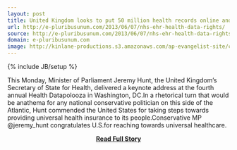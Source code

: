 ```yaml
---
layout: post
title: United Kingdom looks to put 50 million health records online and increase patient data rights | E Pluribus Unum
url: http://e-pluribusunum.com/2013/06/07/nhs-ehr-health-data-rights/
source: http://e-pluribusunum.com/2013/06/07/nhs-ehr-health-data-rights/
domain: e-pluribusunum.com
image: http://kinlane-productions.s3.amazonaws.com/ap-evangelist-site/curated/screenshots/9797_e-pluribusunum_com.png
---
```

{% include JB/setup %}<p>This Monday, Minister of Parliament Jeremy Hunt, the United Kingdom’s Secretary of State for Health, delivered a keynote address at the fourth annual Health Datapolooza in Washington, DC.In a rhetorical turn that would be anathema for any national conservative politician on this side of the Atlantic, Hunt commended the United States for taking steps towards providing universal health insurance to its people.Conservative MP @jeremy_hunt congratulates U.S.for reaching towards universal healthcare.</p>
<center><p><a href="http://e-pluribusunum.com/2013/06/07/nhs-ehr-health-data-rights/" style='padding:25px; font-sze:18px; font-weight: bold;'>Read Full Story</a></p></center>
